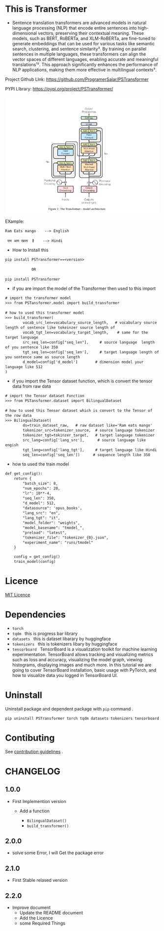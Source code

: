 # This is Transformer 
- Sentence translation transformers are advanced models in natural language processing (NLP) that encode entire sentences into high-dimensional vectors, preserving their contextual meaning. These models, such as BERT, RoBERTa, and XLM-RoBERTa, are fine-tuned to generate embeddings that can be used for various tasks like semantic search, clustering, and sentence similarity³. By training on parallel sentences in multiple languages, these transformers can align the vector spaces of different languages, enabling accurate and meaningful translations¹². This approach significantly enhances the performance of NLP applications, making them more effective in multilingual contexts³.


Project Github LInk: https://github.com/ProgramerSalar/PSTransformer

PYPI LIbrary: https://pypi.org/project/PSTransformer/

![alt text](Image/full_picture_of_transformer.png)

EXample:  
    
    Ram Eats mango    --> English 

     राम आम खाता  है    --> Hindi


- How to Install this 
```
pip install PSTransformer==<version>

            OR

pip install PSTransformer
```


- if you are import the model of the Transformer then used to this import 
```
# import the transformer model 
>>> from PSTansformer.model import build_transformer

# how to used this transformer model 
>>> build_transformer(
        vocab_src_len=vocabulary_source_length,   # vocabulary source length of sentence like tokeinzer source length of 
        vocab_tgt_len=vocabulary_target_length,    # same for the target language 
        src_seq_len=config["seq_len"],     # source language  length of you sentence like 350 
        tgt_seq_len=config['seq_len'],     # target language length of you sentence same as source length
        d_model=config['d_model']        # dimension model your language like 512
)
```




- if you import the Tensor dataset function, which is convert the tensor data from raw data 
```
# import the Tensor dataset Function
>>> from PSTansformer.dataset import BilingualDataset

# how to used this Tensor dataset which is convert to the Tensor of the row data 
>>> BilingualDataset(
        ds=train_dataset_raw,   # raw dataset like='Ram eats mango'
        tokenizer_src=tokenizer_source,  # source language tokenizer 
        tokenizer_tgt=tokinzer_target,   # target language tokenizer
        src_lang=config['lang_src'],      # source language like engish
        tgt_lang=config['lang_tgt'],     # target language like Hindi
        seq_len=config['seq_len'])      # sequence length like 350
```

- how to used the train model 
```
def get_config():
    return {
        "batch_size": 8,
        "num_epochs": 20,
        "lr": 10**-4,
        "seq_len": 350,
        "d_model": 512,
        "datasource": 'opus_books',
        "lang_src": "en",
        "lang_tgt": "it",
        "model_folder": "weights",
        "model_basename": "tmodel_",
        "preload": "latest",
        "tokenizer_file": "tokenizer_{0}.json",
        "experiment_name": "runs/tmodel"
    }
```

```
    config = get_config()
    train_model(config)
```
# Licence 
[MIT Licence](https://github.com/ProgramerSalar/PSTransformer/blob/master/LICENSE)

# Dependencies 
- ```torch``` 
- ```tqdm ``` this is progress bar library
- ```datasets ```  this is dataset libarary by huggingface
- ```tokenizers ```  this is tokenizers libary by huggingface
- ```tensorboard ```  TensorBoard is a visualization toolkit for machine learning experimentation. TensorBoard allows tracking and visualizing metrics such as loss and accuracy, visualizing the model graph, viewing histograms, displaying images and much more. In this tutorial we are going to cover TensorBoard installation, basic usage with PyTorch, and how to visualize data you logged in TensorBoard UI.


# Uninstall
Uninstall package and dependent package with ```pip``` command .
```
pip uninstall PSTransformer torch tqdm datasets tokenizers tensorboard
```

# Contibuting 
See [contribution guidelines](https://github.com/ProgramerSalar/PSTransformer/blob/master/CONTRIBUTING.md) .


# CHANGELOG

## 1.0.0

- First Implemention version
    - Add a function 

        - ```BilingualDataset()```
        - ```build_transformer()```


## 2.0.0
- solve some Error, I will Get the package error 

## 2.1.0 
- First Stable relased version

   

## 2.2.0
- Improve document
    - Update the README document
    - Add the Licence 
    - some Required Things 


